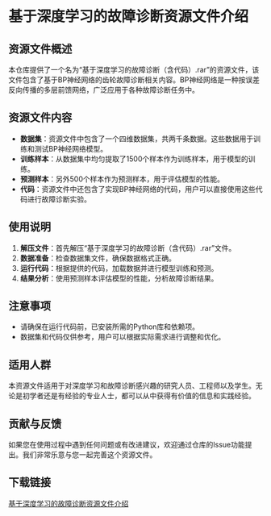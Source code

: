 # 基于深度学习的故障诊断资源文件介绍

## 资源文件概述

本仓库提供了一个名为“基于深度学习的故障诊断（含代码）.rar”的资源文件，该文件包含了基于BP神经网络的齿轮故障诊断相关内容。BP神经网络是一种按误差反向传播的多层前馈网络，广泛应用于各种故障诊断任务中。

## 资源文件内容

- **数据集**：资源文件中包含了一个四维数据集，共两千条数据。这些数据用于训练和测试BP神经网络模型。
- **训练样本**：从数据集中均匀提取了1500个样本作为训练样本，用于模型的训练。
- **预测样本**：另外500个样本作为预测样本，用于评估模型的性能。
- **代码**：资源文件中还包含了实现BP神经网络的代码，用户可以直接使用这些代码进行故障诊断实验。

## 使用说明

1. **解压文件**：首先解压“基于深度学习的故障诊断（含代码）.rar”文件。
2. **数据准备**：检查数据集文件，确保数据格式正确。
3. **运行代码**：根据提供的代码，加载数据并进行模型训练和预测。
4. **结果分析**：使用预测样本评估模型的性能，分析故障诊断结果。

## 注意事项

- 请确保在运行代码前，已安装所需的Python库和依赖项。
- 数据集和代码仅供参考，用户可以根据实际需求进行调整和优化。

## 适用人群

本资源文件适用于对深度学习和故障诊断感兴趣的研究人员、工程师以及学生。无论是初学者还是有经验的专业人士，都可以从中获得有价值的信息和实践经验。

## 贡献与反馈

如果您在使用过程中遇到任何问题或有改进建议，欢迎通过仓库的Issue功能提出。我们非常乐意与您一起完善这个资源文件。

## 下载链接

[基于深度学习的故障诊断资源文件介绍](https://pan.quark.cn/s/6aacac8c01a9)
